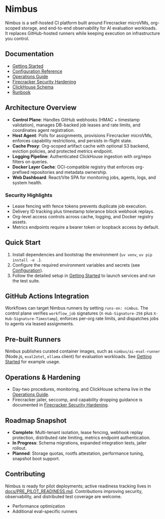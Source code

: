 # Nimbus

Nimbus is a self-hosted CI platform built around Firecracker microVMs, org-scoped storage, and end-to-end observability for AI evaluation workloads. It replaces GitHub-hosted runners while keeping execution on infrastructure you control.

## Documentation

- [Getting Started](docs/getting-started.md)
- [Configuration Reference](docs/configuration.md)
- [Operations Guide](docs/operations.md)
- [Firecracker Security Hardening](docs/FIRECRACKER_SECURITY.md)
- [ClickHouse Schema](docs/CLICKHOUSE_SCHEMA.md)
- [Runbook](docs/runbook.md)

## Architecture Overview

- **Control Plane**: Handles GitHub webhooks (HMAC + timestamp validation), manages DB-backed job leases and rate limits, and coordinates agent registration.
- **Host Agent**: Polls for assignments, provisions Firecracker microVMs, enforces capability restrictions, and persists in-flight state.
- **Cache Proxy**: Org-scoped artifact cache with optional S3 backend, eviction policies, and protected metrics endpoint.
- **Logging Pipeline**: Authenticated ClickHouse ingestion with org/repo filters on queries.
- **Docker Layer Cache**: OCI-compatible registry that enforces org-prefixed repositories and metadata ownership.
- **Web Dashboard**: React/Vite SPA for monitoring jobs, agents, logs, and system health.

### Security Highlights

- Lease fencing with fence tokens prevents duplicate job execution.
- Delivery ID tracking plus timestamp tolerance block webhook replays.
- Org-level access controls across cache, logging, and Docker registry assets.
- Metrics endpoints require a bearer token or loopback access by default.

## Quick Start

1. Install dependencies and bootstrap the environment (`uv venv`, `uv pip install -e .`).
2. Configure the required environment variables and secrets (see [Configuration](docs/configuration.md)).
3. Follow the detailed setup in [Getting Started](docs/getting-started.md) to launch services and run the test suite.

## GitHub Actions Integration

Workflows can target Nimbus runners by setting `runs-on: nimbus`. The control plane verifies `workflow_job` signatures (`X-Hub-Signature-256` plus `X-Hub-Signature-Timestamp`), enforces per-org rate limits, and dispatches jobs to agents via leased assignments.

## Pre-built Runners

Nimbus publishes curated container images, such as `nimbus/ai-eval-runner` (Node.js, `eval2otel`, `ollama` client) for evaluation workloads. See [Getting Started](docs/getting-started.md#pre-built-job-runners) for example usage.

## Operations & Hardening

- Day-two procedures, monitoring, and ClickHouse schema live in the [Operations Guide](docs/operations.md).
- Firecracker jailer, seccomp, and capability dropping guidance is documented in [Firecracker Security Hardening](docs/FIRECRACKER_SECURITY.md).

## Roadmap Snapshot

- **Complete**: Multi-tenant isolation, lease fencing, webhook replay protection, distributed rate limiting, metrics endpoint authentication.
- **In Progress**: Schema migrations, expanded integration tests, jailer rollout.
- **Planned**: Storage quotas, rootfs attestation, performance tuning, snapshot boot support.

## Contributing

Nimbus is ready for pilot deployments; active readiness tracking lives in [docs/PRE_PILOT_READINESS.md](docs/PRE_PILOT_READINESS.md). Contributions improving security, observability, and distributed test coverage are welcome.
- Performance optimization
- Additional eval-specific runners
